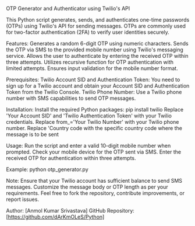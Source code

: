 OTP Generator and Authenticator using Twilio's API

This Python script generates, sends, and authenticates one-time passwords (OTPs) using Twilio's API for sending messages. OTPs are commonly used for two-factor authentication (2FA) to verify user identities securely.

Features:
Generates a random 6-digit OTP using numeric characters.
Sends the OTP via SMS to the provided mobile number using Twilio's messaging service.
Allows the user to authenticate by entering the received OTP within three attempts.
Utilizes recursive function for OTP authentication with limited attempts.
Ensures input validation for the mobile number format.

Prerequisites:
Twilio Account SID and Authentication Token:
You need to sign up for a Twilio account and obtain your Account SID and Authentication Token from the Twilio Console.
Twilio Phone Number:
Use a Twilio phone number with SMS capabilities to send OTP messages.

Installation:
Install the required Python packages:
pip install twilio
Replace 'Your Account SID' and 'Twilio Authentication Token' with your Twilio credentials.
Replace from_='Your Twilio Number' with your Twilio phone number.
Replace 'Country code with the specific country code where the message is to be sent

Usage:
Run the script and enter a valid 10-digit mobile number when prompted.
Check your mobile device for the OTP sent via SMS.
Enter the received OTP for authentication within three attempts.

Example:
python otp_generator.py

Note:
Ensure that your Twilio account has sufficient balance to send SMS messages.
Customize the message body or OTP length as per your requirements.
Feel free to fork the repository, contribute improvements, or report issues.

Author: [Anmol Kumar Srivastava]
GitHub Repository: [https://github.com/dArKmOLeS/Python]
